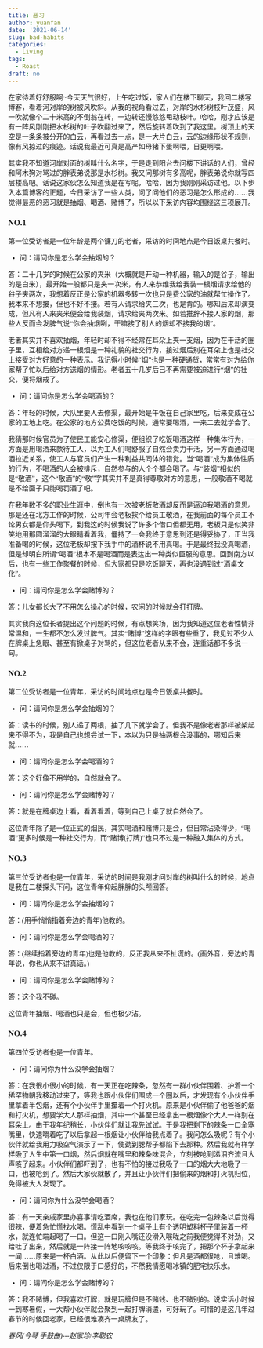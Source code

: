 ```yaml
---
title: 恶习
author: yuanfan
date: '2021-06-14'
slug: bad-habits
categories:
  - Living
tags:
  - Roast
draft: no
---
```


<font face="微软雅黑">

<!--more-->

在家待着好舒服啊~今天天气很好，上午吃过饭，家人们在楼下聊天，我回二楼写博客，看着河对岸的树被风吹斜。从我的视角看过去，对岸的水杉树枝叶茂盛，风一吹就像个二十米高的不倒翁在转，一边转还慢悠悠甩动枝叶。哈哈，刚才应该是有一阵风刚刚把水杉树的叶子吹翻过来了，然后旋转着吹到了我这里。树顶上的天空是一条条被分开的白云，再看过去一点，是一大片白云，云的边缘形状不规则，像有风掠过的痕迹。话说我最近可真是高产如母猪下蛋啊喂，日更啊喂。

其实我不知道河岸对面的树叫什么名字，于是走到阳台去问楼下讲话的人们，曾经和阿木狗对骂过的胖表弟说那是水杉树。我又问那树有多高呢，胖表弟说你就写四层楼高吧。话说这家伙怎么知道我是在写呢，哈哈，因为我刚刚采访过他。以下步入本篇博客的正题，今日采访了一些人类，问了问他们的恶习是怎么形成的……我觉得最恶的恶习就是抽烟、喝酒、赌博了，所以以下采访内容均围绕这三项展开。

### NO.1

第一位受访者是一位年龄是两个镰刀的老者，采访的时间地点是今日饭桌共餐时。

+ 问：请问你是怎么学会抽烟的？

答：二十几岁的时候在公家的夹米（大概就是开动一种机器，输入的是谷子，输出的是白米），最开始一般都只是夹一次米，有人来恭维我给我装一根烟请求给他的谷子夹两次，我想着反正是公家的机器多转一次也只是费公家的油就帮忙操作了。我本来不想接，但也不好不接。若有人请求给夹三次，也是肯的。哪知后来却演变成，但凡有人来夹米便会给我装烟，请求给夹两次米。如若推辞不接人家的烟，那些人反而会发脾气说“你会抽烟咧，干嘛接了别人的烟却不接我的烟”。

老者其实并不喜欢抽烟，年轻时却不得不经常在耳朵上夹一支烟，因为在干活的圈子里，互相给对方递一根烟是一种礼貌的社交行为，接过烟后别在耳朵上也是社交上接受对方好意的一种表示。我记得小时候“烟”也是一种硬通货，常常有对方给你家帮了忙以后给对方送烟的情形。老者五十几岁后已不再需要被迫进行“烟”的社交，便将烟戒了。

+ 问：请问你是怎么学会喝酒的？

答：年轻的时候，大队里要人去修渠，最开始是午饭在自己家里吃，后来变成在公家的工地上吃。在公家的地方公费吃饭的时候，通常要喝酒，一来二去就学会了。

我猜那时候官员为了使民工能安心修渠，便组织了吃饭喝酒这样一种集体行为，一方面是用喝酒来款待工人，以为工人们喝舒服了自然会卖力干活，另一方面通过喝酒拉近关系，使工人与官员们产生一种利益共同体的错觉。当“喝酒”成为集体性质的行为，不喝酒的人会被排斥，自然参与的人个个都会喝了。与“装烟”相似的是“敬酒”，这个“敬酒”的“敬”字其实并不是真得尊敬对方的意思，一般敬酒不喝就是不给面子只能喝罚酒了吧。

在我年数不多的职业生涯中，倒也有一次被老板敬酒却反而是逼迫我喝酒的意思。那是还在北方工作的时候，公司年会老板挨个给员工敬酒，在我前面的每个员工不论男女都是仰头喝下，到我这的时候我说了许多个借口但都无用，老板只是似笑非笑地用那圆溜溜的大眼睛看着我，僵持了一会我终于意思到还是得妥协了，正当我准备喝的时候，这位老板却按下我手中的酒杯说不用真喝。于是最终我没真喝酒，但是却明白所谓“喝酒”根本不是喝酒而是表达出一种类似臣服的意思。回到南方以后，也有一些工作聚餐的时候，但大家都只是吃饭聊天，再也没遇到过“酒桌文化”。

+ 问：请问你是怎么学会赌博的？

答：儿女都长大了不用怎么操心的时候，农闲的时候就会打打牌。

其实我向这位长者提出这个问题的时候，有点想笑场，因为我知道这位老者性情非常温和，一生都不怎么发过脾气。其实“赌博”这样的字眼有些重了，我见过不少人在牌桌上急眼、甚至有掀桌子对骂的，但这位老者从来不会，连重话都不多说一句。

### NO.2

第二位受访者是一位青年，采访的时间地点也是今日饭桌共餐时。

+ 问：请问你是怎么学会抽烟的？

答：读书的时候，别人递了两根，抽了几下就学会了。但我不是像老者那样被架起来不得不为，我是自己也想尝试一下，本以为只是抽两根会没事的，哪知后来就……

+ 问：请问你是怎么学会喝酒的？

答：这个好像不用学的，自然就会了。

+ 问：请问你是怎么学会赌博的？

答：就是在牌桌边上看，看着看着，等到自己上桌了就自然会了。

这位青年除了是一位正式的烟民，其实喝酒和赌博只是会，但日常沾染得少，“喝酒”更多时候是一种社交行为，而“赌博(打牌)”也只不过是一种融入集体的方式。

### NO.3

第三位受访者也是一位青年，采访的时间是我刚才问对岸的树叫什么的时候，地点是我在二楼探头下问，这位青年仰起胖胖的头颅回答。

+ 问：请问你是怎么学会抽烟的？

答：(用手悄悄指着旁边的青年)他教的。

+ 问：请问你是怎么学会喝酒的？

答：(继续指着旁边的青年)也是他教的，反正我从来不扯谎的。(画外音，旁边的青年说，你也从来不讲真话。)

+ 问：请问你是怎么学会赌博的？

答：这个我不碰。

这位青年抽烟、喝酒也只是会，但也极少沾。

### NO.4

第四位受访者也是一位青年。

+ 问：请问你为什么没学会抽烟？

答：在我很小很小的时候，有一天正在吃辣条，忽然有一群小伙伴围着、护着一个稀罕物朝我移动过来了，等我也跟小伙伴们围成一个圈以后，才发现有个小伙伴手里拿着半包烟，还有个小伙伴手里攥着一个打火机。原来是小伙伴偷了他爸爸的烟和打火机，想要学大人那样抽烟，其中一个甚至已经拿出一根烟像个大人一样别在耳朵上。由于我年纪稍长，小伙伴们就让我先试试。于是我把剩下的辣条一口全塞嘴里，快速嚼着吃了以后拿起一根烟让小伙伴给我点着了。我问怎么吸呢？有个小伙伴就给我用力吸空气演示了一下，使劲到腮帮子都陷下去那种。然后我就有样学样吸了人生中第一口烟，然后烟就在嘴里和辣条味混合，立刻被呛到涕泪齐流且大声咳了起来。小伙伴们都吓到了，也有不怕的接过我吸了一口的烟大大地吸了一口，也被呛到了。然后大家伙就散了，并且让小伙伴们把偷来的烟和打火机归位，免得被大人发现了。

+ 问：请问你为什么没学会喝酒？

答：有一天亲戚家里办喜事请吃酒席，我也在他们家玩。在吃完一包辣条以后觉得很辣，便着急忙慌找水喝。慌乱中看到一个桌子上有个透明塑料杯子里装着一杯水，就连忙端起喝了一口。但这一口刚入嘴还没滑入喉咙之前我便觉得不对劲，又给吐了出来，然后就是一阵接一阵地咳咳咳。等我终于咳完了，把那个杯子拿起来一闻……原来是一杯白酒。从此以后便留下一个印象：但凡是酒都很呛，且难喝。后来倒也喝过酒，不过仅限于口感好的，不然我情愿喝冰镇的肥宅快乐水。

+ 问：请问你是怎么学会赌博的？

答：我不赌博，但我喜欢打牌，就是玩牌但是不赌钱、也不赌别的。说实话小时候一到寒暑假，一大帮小伙伴就会聚到一起打牌消遣，可好玩了。可惜的是这几年过春节的时候回老家，已经很难凑齐一桌牌友了。

*春风(今琴 手鼓曲)---赵家珍/李聪农*